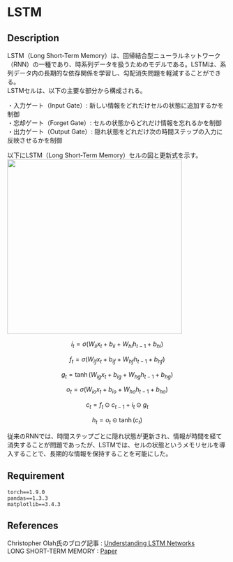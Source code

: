 # LSTM

## Description
LSTM（Long Short-Term Memory）は、回帰結合型ニューラルネットワーク（RNN）の一種であり、時系列データを扱うためのモデルである。LSTMは、系列データ内の長期的な依存関係を学習し、勾配消失問題を軽減することができる。  
LSTMセルは、以下の主要な部分から構成される。  

・入力ゲート（Input Gate）: 新しい情報をどれだけセルの状態に追加するかを制御  
・忘却ゲート（Forget Gate）: セルの状態からどれだけ情報を忘れるかを制御  
・出力ゲート（Output Gate）: 隠れ状態をどれだけ次の時間ステップの入力に反映させるかを制御  

以下にLSTM（Long Short-Term Memory）セルの図と更新式を示す。  
<img src="https://github.com/rimao-uni/LSTM/assets/117995370/4f666e9a-8f5c-473f-9979-34bbf557b0b9" height="400">

$$i_t = \sigma(W_{ii} x_t + b_{ii} + W_{hi} h_{t-1} + b_{hi})$$

$$f_t = \sigma(W_{if} x_t + b_{if} + W_{hf} h_{t-1} + b_{hf})$$

$$g_t = \tanh(W_{ig} x_t + b_{ig} + W_{hg} h_{t-1} + b_{hg})$$

$$o_t = \sigma(W_{io} x_t + b_{io} + W_{ho} h_{t-1} + b_{ho})$$

$$c_t = f_t \odot c_{t-1} + i_t \odot g_t$$

$$h_t = o_t \odot \tanh(c_t)$$

従来のRNNでは、時間ステップごとに隠れ状態が更新され、情報が時間を経て消失することが問題であったが、LSTMでは、セルの状態というメモリセルを導入することで、長期的な情報を保持することを可能にした。  

## Requirement
```
torch==1.9.0
pandas==1.3.3
matplotlib==3.4.3
```

## References
Christopher Olah氏のブログ記事 : [Understanding LSTM Networks](http://colah.github.io/posts/2015-08-Understanding-LSTMs/)  
LONG SHORT-TERM MEMORY : [Paper](https://blog.xpgreat.com/file/lstm.pdf)
